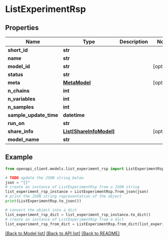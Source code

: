 # ListExperimentRsp


## Properties

Name | Type | Description | Notes
------------ | ------------- | ------------- | -------------
**short_id** | **str** |  | 
**name** | **str** |  | 
**model_id** | **str** |  | [optional] 
**status** | **str** |  | 
**meta** | [**MetaModel**](MetaModel.md) |  | [optional] 
**n_chains** | **int** |  | 
**n_variables** | **int** |  | 
**n_samples** | **int** |  | 
**sample_update_time** | **datetime** |  | 
**run_on** | **str** |  | 
**share_info** | [**List[ShareInfoModel]**](ShareInfoModel.md) |  | [optional] 
**model_name** | **str** |  | 

## Example

```python
from openapi_client.models.list_experiment_rsp import ListExperimentRsp

# TODO update the JSON string below
json = "{}"
# create an instance of ListExperimentRsp from a JSON string
list_experiment_rsp_instance = ListExperimentRsp.from_json(json)
# print the JSON string representation of the object
print(ListExperimentRsp.to_json())

# convert the object into a dict
list_experiment_rsp_dict = list_experiment_rsp_instance.to_dict()
# create an instance of ListExperimentRsp from a dict
list_experiment_rsp_from_dict = ListExperimentRsp.from_dict(list_experiment_rsp_dict)
```
[[Back to Model list]](../README.md#documentation-for-models) [[Back to API list]](../README.md#documentation-for-api-endpoints) [[Back to README]](../README.md)


